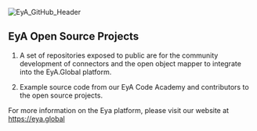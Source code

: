 
![EyA_GitHub_Header](https://user-images.githubusercontent.com/80708150/170002646-93005acf-3d6c-41e2-bab6-adc81eb844e3.png)

## EyA Open Source Projects

1) A set of repositories exposed to public are for the community development of connectors and the open object mapper to integrate into the EyA.Global platform.

2) Example source code from our EyA Code Academy and contributors to the open source projects.

For more information on the Eya platform, please visit our website at https://eya.global

